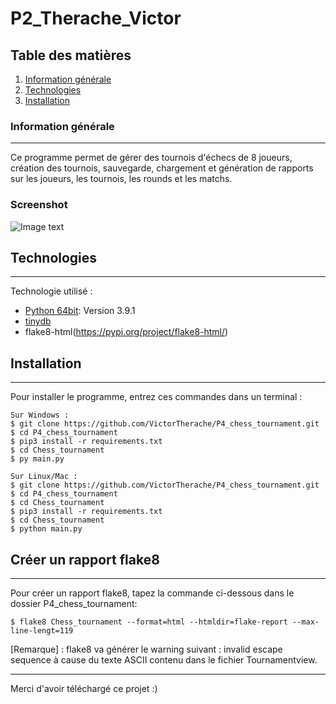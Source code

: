 # P2_Therache_Victor
## Table des matières
1. [Information générale](#general-info)
2. [Technologies](#technologies)
3. [Installation](#installation)

### Information générale
***
Ce programme permet de gérer des tournois d'échecs de 8 joueurs, création des tournois, sauvegarde, chargement et génération de rapports sur les joueurs, les tournois, les rounds et les matchs.
### Screenshot
![Image text](https://i.ibb.co/LC80vpd/banniere-op.png)
## Technologies
***
Technologie utilisé :
* [Python 64bit](https://www.python.org/downloads/release/python-391/): Version 3.9.1
* [tinydb](https://tinydb.readthedocs.io/en/latest/index.html)
* flake8-html(https://pypi.org/project/flake8-html/)


## Installation
***
Pour installer le programme, entrez ces commandes dans un terminal :
```
Sur Windows : 
$ git clone https://github.com/VictorTherache/P4_chess_tournament.git
$ cd P4_chess_tournament
$ pip3 install -r requirements.txt 
$ cd Chess_tournament
$ py main.py
```
```
Sur Linux/Mac : 
$ git clone https://github.com/VictorTherache/P4_chess_tournament.git
$ cd P4_chess_tournament
$ cd Chess_tournament
$ pip3 install -r requirements.txt 
$ cd Chess_tournament
$ python main.py
```
## Créer un rapport flake8
***
Pour créer un rapport flake8, tapez la commande ci-dessous dans le dossier P4_chess_tournament:
```
$ flake8 Chess_tournament --format=html --htmldir=flake-report --max-line-lengt=119
```
[Remarque] : flake8 va générer le warning suivant :  invalid escape sequence à cause du texte ASCII contenu dans le fichier Tournamentview.
***
Merci d'avoir téléchargé ce projet :) 
